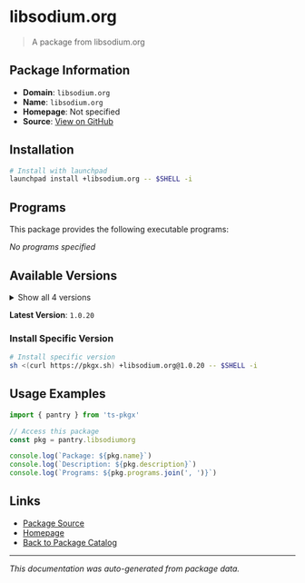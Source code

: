 # libsodium.org

> A package from libsodium.org

## Package Information

- **Domain**: `libsodium.org`
- **Name**: `libsodium.org`
- **Homepage**: Not specified
- **Source**: [View on GitHub](https://github.com/pkgxdev/pantry/tree/main/projects/libsodium.org/package.yml)

## Installation

```bash
# Install with launchpad
launchpad install +libsodium.org -- $SHELL -i
```

## Programs

This package provides the following executable programs:

*No programs specified*

## Available Versions

<details>
<summary>Show all 4 versions</summary>

- `1.0.20`, `1.0.19`, `1.0.18`, `1.0.17`

</details>

**Latest Version**: `1.0.20`

### Install Specific Version

```bash
# Install specific version
sh <(curl https://pkgx.sh) +libsodium.org@1.0.20 -- $SHELL -i
```

## Usage Examples

```typescript
import { pantry } from 'ts-pkgx'

// Access this package
const pkg = pantry.libsodiumorg

console.log(`Package: ${pkg.name}`)
console.log(`Description: ${pkg.description}`)
console.log(`Programs: ${pkg.programs.join(', ')}`)
```

## Links

- [Package Source](https://github.com/pkgxdev/pantry/tree/main/projects/libsodium.org/package.yml)
- [Homepage](#)
- [Back to Package Catalog](../package-catalog.md)

---

*This documentation was auto-generated from package data.*

